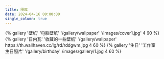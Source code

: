 ```yaml
---
title: 图库
date: 2024-04-16 00:00:00
single_column: true
---
```


<div class="row">
{% gallery '壁纸' '电脑壁纸' '/gallery/wallpaper' '/images/cover1.jpg' 4 60 %}
{% gallery '日内瓦' '收藏的一些壁纸' '/gallery/wallpaper' https://th.wallhaven.cc/lg/rd/rddgwm.jpg 4 60 %}
{% gallery '生日' '工作室生日照片' '/gallery/birthday' /images/gallery/1.jpg 4 60 %}
</div>
